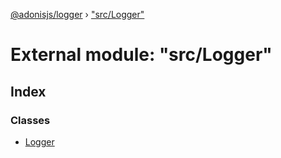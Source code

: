 [@adonisjs/logger](../README.md) › ["src/Logger"](_src_logger_.md)

# External module: "src/Logger"

## Index

### Classes

* [Logger](../classes/_src_logger_.logger.md)
